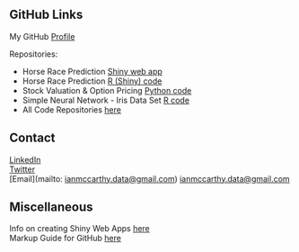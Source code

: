 ## GitHub Links
My GitHub [Profile](https://github.com/ismccarthy)

Repositories:
  - Horse Race Prediction [Shiny web app](https://ianmccarthy.shinyapps.io/HorseRace/)
  - Horse Race Prediction [R (Shiny) code](https://github.com/ismccarthy/HorseRace_App)
  - Stock Valuation & Option Pricing [Python code](https://github.com/ismccarthy/StockValuation)
  - Simple Neural Network - Iris Data Set [R code](https://github.com/ismccarthy/IrisNeuralNetwork)
  - All Code Repositories [here](https://github.com/ismccarthy)
  
## Contact
[LinkedIn](https://www.linkedin.com/in/ismccarthy/)
<br>
[Twitter](https://twitter.com/iansmccarthy)
<br>
[Email](mailto: ianmccarthy.data@gmail.com) ianmccarthy.data@gmail.com



## Miscellaneous
Info on creating Shiny Web Apps [here](https://shiny.rstudio.com/)
<br>
Markup Guide for GitHub [here](https://guides.github.com/features/mastering-markdown/)
